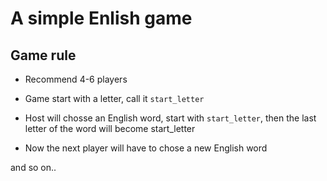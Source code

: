 # A simple Enlish game

## Game rule

  - Recommend 4-6 players
  
  - Game start with a letter, call it `start_letter`
  - Host will chosse an English word, start with `start_letter`, then the last letter of the word will become start_letter
  - Now the next player will have to chose a new English word

  and so on..
